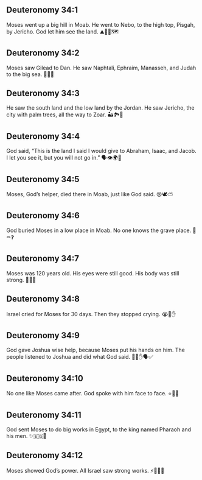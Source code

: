 ## Deuteronomy 34:1
Moses went up a big hill in Moab. He went to Nebo, to the high top, Pisgah, by Jericho. God let him see the land. ⛰️👴👀🗺️
## Deuteronomy 34:2
Moses saw Gilead to Dan. He saw Naphtali, Ephraim, Manasseh, and Judah to the big sea. 👀🌄🌊
## Deuteronomy 34:3
He saw the south land and the low land by the Jordan. He saw Jericho, the city with palm trees, all the way to Zoar. 🏜️🏞️🌴
## Deuteronomy 34:4
God said, “This is the land I said I would give to Abraham, Isaac, and Jacob. I let you see it, but you will not go in.” 🗣️👁️🌍🚫
## Deuteronomy 34:5
Moses, God’s helper, died there in Moab, just like God said. 😢🕊️⛅
## Deuteronomy 34:6
God buried Moses in a low place in Moab. No one knows the grave place. 🌄⚰️❓
## Deuteronomy 34:7
Moses was 120 years old. His eyes were still good. His body was still strong. 👴👀💪
## Deuteronomy 34:8
Israel cried for Moses for 30 days. Then they stopped crying. 😭📅✋
## Deuteronomy 34:9
God gave Joshua wise help, because Moses put his hands on him. The people listened to Joshua and did what God said. 🧑‍✈️✋🗣️✅
## Deuteronomy 34:10
No one like Moses came after. God spoke with him face to face. ⭐👤👤
## Deuteronomy 34:11
God sent Moses to do big works in Egypt, to the king named Pharaoh and his men. ✨🇪🇬👑
## Deuteronomy 34:12
Moses showed God’s power. All Israel saw strong works. ⚡👀🇮🇱
